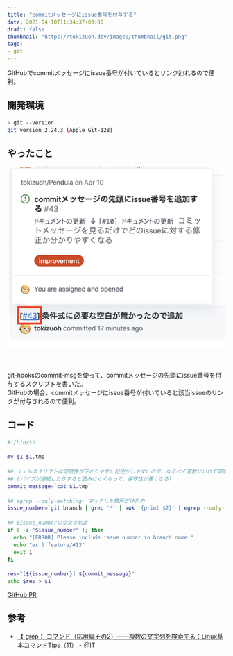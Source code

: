```yaml
---
title: "commitメッセージにissue番号を付与する"
date: 2021-04-10T11:34:37+09:00
draft: false
thumbnail: "https://tokizuoh.dev/images/thumbnail/git.png"
tags:
- git
---
```

  
GitHubでcommitメッセージにissue番号が付いているとリンク辿れるので便利。
<!--more-->  
  
## 開発環境  
  
```bash
> git --version
git version 2.24.3 (Apple Git-128)
```
  
## やったこと
  
![](./1.png)  
  
　
  
git-hooksのcommit-msgを使って、commitメッセージの先頭にissue番号を付与するスクリプトを書いた。  
GitHubの場合、commitメッセージにissue番号が付いていると該当issueのリンクが付与されるので便利。  
  
## コード
  
```bash
#!/bin/sh

mv $1 $1.tmp

## シェルスクリプトは可読性が下がりやすい記述がしやすいので、なるべく変数にいれて可読性を向上させた
## (パイプが連続したりすると読みにくくなって、保守性が悪くなる）
commit_message=`cat $1.tmp`

## egrep --only-matching: マッチした箇所だけ出力
issue_number=`git branch | grep '*' | awk '{print $2}' | egrep --only-matching '#\d+'`

## $issue_numberの空文字判定
if [ -z "$issue_number" ]; then
  echo "[ERROR] Please include issue number in branch name."
  echo "ex.) feature/#13"
  exit 1
fi

res="[${issue_number}] ${commit_message}"
echo $res > $1
```
  
[GitHub PR](https://github.com/tokizuoh/Pendula/pull/45)  
  
## 参考  
  
- [【 grep 】コマンド（応用編その2）――複数の文字列を検索する：Linux基本コマンドTips（11） - ＠IT](https://www.atmarkit.co.jp/ait/articles/1604/15/news019.html)  
  